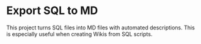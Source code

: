 # Export SQL to MD
This project turns SQL files into MD files with automated descriptions. This is especially useful when creating Wikis from SQL scripts.
